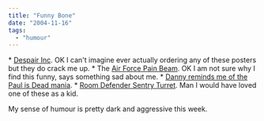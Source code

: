 ```yaml
---
title: "Funny Bone"
date: "2004-11-16"
tags: 
  - "humour"
---
```


\* [Despair Inc](http://www.despair.com). OK I can't imagine ever actually ordering any of these posters but they do crack me up. \* The [Air Force Pain Beam](http://www.gizmodo.com/gadgets/gadgets/air-force-takes-pain-beam-to-the-skies-025754.php). OK I am not sure why I find this funny, says something sad about me. \* [Danny reminds me of the Paul is Dead mania](http://www.livejournal.com/users/dglasser/22278.html). \* [Room Defender Sentry Turret](http://www.gizmodo.com/archives/room-defender-sentry-turret-025302.php). Man I would have loved one of these as a kid.

My sense of humour is pretty dark and aggressive this week.
